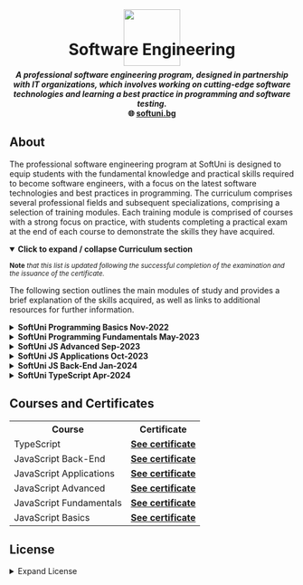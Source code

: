 <div align="center" style="height:15px">
   <a href="https://softuni.bg/">
   <img src="https://github.com/zlatozaraZlatkova/SoftUni-JS-Courses-2023-2024/blob/main/media/Logo_SoftUni.png" width="100rem">
   </a>
</div>

<h1 align="center">Software Engineering</h1>

<p align="center">
<b><i>A professional software engineering program, designed in partnership with IT organizations, which involves working on cutting-edge software technologies and learning a best practice in programming and software testing.</i></b>
<br />
<b>🌐 <a href="https://softuni.bg/curriculum">softuni.bg</a></b><br />

</p>


## About

The professional software engineering program at SoftUni is designed to equip students with the fundamental knowledge and practical skills required to become software engineers, with a focus on the latest software technologies and best practices in programming.
The curriculum comprises several professional fields and subsequent specializations, comprising a selection of training modules. Each training module is comprised of courses with a strong focus on practice, with students completing a practical exam at the end of each course to demonstrate the skills they have acquired.

<details open>
<summary><b>Click to expand / collapse Curriculum section</b></summary>

<sup>**Note** _that this list is updated following the successful completion of the examination and the issuance of the certificate._</sup>

The following section outlines the main modules of study and provides a brief explanation of the skills acquired, as well as links to additional resources for further information.

<details>

<summary><b>SoftUni Programming Basics Nov-2022</b></summary>

###### Description
The Programming Basics course provides the necessary beginning programming skills for all technology majors at Software University.

###### Skills

- Working with the console (data input and output)
- Working with loops (for)
- Working with more complex logic checks
- Working with logical checks (if-else)
- Performing simple calculations
- Working with more complex loops (nested for loops and while loops)

###### Labs and Exercises
[Programming-Basics-with-JavaScript](https://github.com/zlatozaraZlatkova/SoftUni-JS-Courses-2023-2024/tree/main/01.Programming-Basics-with-JavaScript-Nov-2022)

</details>

<details>
  
<summary><b>SoftUni Programming Fundamentals May-2023</b></summary>


###### Description
With 'Programming Fundamentals', students begin to study SoftUni's in-house program for the comprehensive training of software engineers. The course examines fundamental concepts in programming, which are the basis for effective and quality training in the professional modules. Learners build on the knowledge gained in the Programming Basics course and begin to use more complex programming concepts and structures such as arrays, sheets, objects, and classes.

Additional technologies that are essential for every software developer are thoroughly examined, including HTML and CSS, HTTP, bitwise operations, and other related technologies. The course effectively outlines the fundamentals of web development as well as one of the most prevalent technologies and tools. This approach effectively elucidates the forthcoming professional modules and the knowledge that will be acquired from them to become proficient software developers.

###### Skills
- Handling the standard functionality of the programming language
- Basics of web development
- Understanding the interrelationship between different IT concepts
- Analysis of complex problems and reduction to computer-executable steps
- Basic HTML and CSS skills
- Working with linear data structures

###### Labs and Exercises
[Programming-Fundamentals-with-JavaScript](https://github.com/zlatozaraZlatkova/SoftUni-JS-Courses-2023-2024/tree/main/02.Programming-Fundamentals-with-JavaScript-May-2023)

</details>
<details>
  
<summary><b>SoftUni JS Advanced Sep-2023</b></summary>

###### Description
In the 'JS Advanced' course, students get in-depth knowledge of the JavaScript language, such as the basics of syntax, working with arrays, matrices, objects, classes, and writing functions. They will study more complex concepts like function context, explicit binding, and event loop. The course will develop their algorithmic thinking. After successful completion of this course, students will be able to work with the DOM tree, do manipulations on it, and work with 'events'. Functional and OOP approaches to JavaScript programming will be explored, studying concepts such as inheritance, object composition, and prototype chaining.

###### Skills

- Working with classes and objects
- Working with functions and JSON formats
- Information extraction and manipulation of the DOM tree
- Working with linear structures
- Object-oriented programming
- Functional programming

###### Labs and Exercises
[JavaScript Advanced](https://github.com/zlatozaraZlatkova/SoftUni-JS-Courses-2023-2024/tree/main/03.Programming-Advanced-with-JavaScript-Sep-2023)
</details>
<details>
  
<summary><b>SoftUni JS Applications Oct-2023</b></summary>

###### Description
During the JS Applications course, students learn what HTTP Requests are and how to use them. They will acquire knowledge of REST Services, understand Baas (backend as a service) and its usage, comprehend the concept of asynchronous code (such as promises, async, or await), and comprehend the concepts of templating and routing. Students will understand the architecture of an application and how to properly structure it. By the end of the course, they will have explored different design patterns and their practical guidelines, created their web components, used the Web Components standard, and built a Webpack environment from scratch.
The course required creating a single-page application using the techniques learned from previous lectures. They will be assessed on this application.

###### Skills

- What is HTTP and how to make requests
- Creating simple single-page applications
- Working with templates and routing
- Working with non-relational databases
- Working with REST APIs and asynchronous programming
- Testing the application

###### Labs and Exercises
[JavaScript Applications](https://github.com/zlatozaraZlatkova/SoftUni-JS-Courses-2023-2024/tree/main/05.Programming-Applications-with-JavaScript-Oct-2023)

</details>
<details>
  
<summary><b>SoftUni JS Back-End Jan-2024</b></summary>

###### Description
The intensive course aims to teach how to develop server-side JavaScript applications on the Node.js platform using Express.js as a framework. It covers building a server with Node.js, the server-client relationship, and creating fast data-driven web applications with Node.js, Express.js, and MongoDB, using the latest concepts and tools. The course will also cover the MongoDB database, which is a popular non-relational database, and the Mongoose library for data retrieval. Additionally, a complete REST API will be built using Express.js and MongoDB towards the end of the course.

###### Skills

- Creating an MVC architecture
- Application development with Express and Handlebars,
- Non-relational databases
- Working with server applications with Node.js
- Working with the HTTP protocol
- Using a Web Server

###### Labs and Exercises
[JavaScript Back-End](https://github.com/zlatozaraZlatkova/SoftUni-JS-Courses-2023-2024/tree/main/06.JS-Back-End-Jan-2024)

</details>
<details>
  
<summary><b>SoftUni TypeScript Apr-2024</b></summary>

###### Description
TypeScript is the most popular language for developing server and front-end applications. Developed by Microsoft, it builds on JavaScript by incorporating static typing. This course provides a comprehensive introduction to the basic type of management offered by the language. It covers object-oriented principles, the use of TypeScript in object-oriented programming, and the implementation and manipulation of classes, inheritance, abstraction, interfaces, and generics. Furthermore, the course dives deep into the foundational concepts of module and decorator functions. The goal of the workshop is to apply all your new knowledge to building a comprehensive TypeScript application.

###### Skills

- Working with statically typed data in TypeScript
- Familiarity with OOP and basic principles
- Working with classes, interfaces and generics
- Getting to know modules and decorators
- Building complete applications with TypeScript

###### Labs and Exercises
[TypeScript](https://github.com/zlatozaraZlatkova/SoftUni-JS-Courses-2023-2024/tree/main/08.TypeScript-Apr-2024)

</details>



## Courses and Certificates

<div>
<table>
  <tr>
    <th>Course</th>
    <th>Certificate</th>
    </tr>
  <tr>
     <td>TypeScript</td>
      <td><a href="https://softuni.bg/certificates/details/215471/40758059"><strong>See certificate</strong></a></td>
  </tr>  
   <tr>
     <td>JavaScript Back-End</td>
      <td><a href="https://softuni.bg/certificates/details/212137/c592f8c3"><strong>See certificate</strong></a></td>
  </tr>  
  <tr>
     <td>JavaScript Applications</td>
     <td><a href="https://softuni.bg/certificates/details/198127/d0656ae6"><strong>See certificate</strong></a></td>
  </tr>
    <td>JavaScript Advanced</td>
   <td><a href="https://softuni.bg/certificates/details/188228/e928dea1"><strong>See certificate</strong></a></td>
  </tr>
  <tr>
    <td>JavaScript Fundamentals</td>
    <td><a href="https://softuni.bg/certificates/details/180310/c66384e4"><strong>See certificate</strong></a></td>
  </tr>
  <tr>
    <td>JavaScript Basics</td>
    <td><a href="https://softuni.bg/certificates/details/150836/db494898"><strong>See certificate</strong></a></td>
  </tr>
</table>
</div>


## License
<details>
<summary>Expand License</summary>

```
The MIT License (MIT)

Permission is hereby granted, free of charge, to any person obtaining a copy
of this software and associated documentation files (the "Software"), to deal
in the Software without restriction, including without limitation the rights
to use, copy, modify, merge, publish, distribute, sub-license, and/or sell
copies of the Software, and to permit persons to whom the Software is furnished
to do so, subject to the following conditions:

The above copyright notice and this permission notice shall be included install
copies or substantial portions of the Software.

THE SOFTWARE IS PROVIDED "AS IS", WITHOUT WARRANTY OF ANY KIND, EXPRESS OR IMPLIED,
INCLUDING BUT NOT LIMITED TO THE WARRANTIES OF MERCHANT ABILITY, FITNESS FOR A
PARTICULAR PURPOSE AND NON INFRINGEMENT. IN NO EVENT SHALL THE AUTHORS OR COPYRIGHT
HOLDERS BE LIABLE FOR ANY CLAIM, DAMAGES OR OTHER LIABILITY, WHETHER IN AN ACTION
OF CONTRACT, TORT OR OTHERWISE, ARISING FROM, OUT OF OR IN CONNECTION WITH THE
SOFTWARE OR THE USE OR OTHER DEALINGS IN THE SOFTWARE.
```


<p  align="center">
  <i>© <a href="https://github.com/zlatozaraZlatkova">Zlatozara Zlatkova</a> 2023-2024</i><br>
  <i>Licensed under MIT</a></i><br>
  <a href="https://github.com/zlatozaraZlatkova"><img src="https://i.ibb.co/4KtpYxb/octocat-clean-mini.png" /></a><br>
  <sup>Thanks for visiting :)</sup>
</p>

